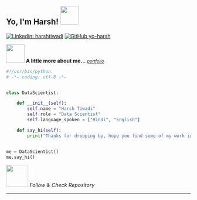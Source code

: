<h2> Yo, I'm Harsh! <img src="https://media0.giphy.com/media/v1.Y2lkPTc5MGI3NjExeW02b2VydTJpcmdsdzg5OGhzMWZpa2JldzA1Mmc3bHVzemNweTJydiZlcD12MV9pbnRlcm5hbF9naWZfYnlfaWQmY3Q9cw/QigYdnKB0BL0dvh9Xu/giphy.gif" width="50"></h2>


[![Linkedin: harshtiwadi](https://img.shields.io/badge/-harshtiwadi-blue?style=flat-square&logo=Linkedin&logoColor=white&link=https://www.linkedin.com/in/harshtiwadi/)](https://www.linkedin.com/in/harshtiwadi/)
[![GitHub yo-harsh](https://img.shields.io/github/followers/Harsh-Tiwadi?label=follow&style=social)](https://github.com/yo-harsh)


<img src="https://media.giphy.com/media/VgCDAzcKvsR6OM0uWg/giphy.gif" width="50"> **<b>A little more about me...</b>**  _<i><small>[portfolio](https://Harsh-Tiwadi.github.io/portfolio/)</small></i>_

```python
#!/usr/bin/python
# -*- coding: utf-8 -*-


class DataScientist:

    def __init__(self):
        self.name = "Harsh Tiwadi"
        self.role = "Data Scientist"
        self.language_spoken = ["Hindi", "English"]

    def say_hi(self):
        print("Thanks for dropping by, hope you find some of my work interesting.")


me = DataScientist()
me.say_hi()
```

<img src="https://media.tenor.com/zqzxOu6FZk0AAAAM/hey-cat.gif" width="60"> <em>Follow & Check Repository </em>

---

